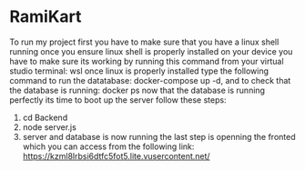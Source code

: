 # RamiKart
To run my project first you have to make sure that you have a linux shell running
once you ensure linux shell is properly installed on your device you have to make sure its working by running this command from your virtual studio terminal: wsl
once linux is properly installed type the following command to run the datatabase: docker-compose up -d, and to check that the database is running: docker ps
now that the database is running perfectly its time to boot up the server follow these steps:
1. cd Backend
2. node server.js
3. server and database is now running
the last step is openning the fronted which you can access from the following link: https://kzml8lrbsi6dtfc5fot5.lite.vusercontent.net/
